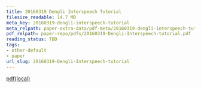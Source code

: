 ```yaml
---
title: 20160319 Dengli Interspeech Tutorial
filesize_readable: 14.7 MB
meta_key: 20160319-dengli-interspeech-tutorial
meta_relpath: paper-extra-data/pdf-meta/20160319-dengli-interspeech-tutorial.yaml
pdf_relpath: paper-repo/pdfs/20160319-Dengli-Interspeech-tutorial.pdf
reading_status: TBD
tags:
- other-default
- paper
url_slug: 20160319-Dengli-Interspeech-tutorial
---
```


[pdf(local)](../../paper-repo/pdfs/20160319-Dengli-Interspeech-tutorial.pdf)
